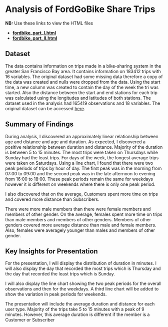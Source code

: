 # Analysis of FordGoBike Share Trips

**NB:** Use these links to view the HTML files
* **[fordbike_part_I.html](https://htmlpreview.github.io/?https://github.com/Outis09/Ford-GoBike/blob/master/fordbike_part_I.html)**
* **[fordbike_part_II.html](https://htmlpreview.github.io/?https://github.com/Outis09/Ford-GoBike/blob/master/fordbike_part_II.html)**

## Dataset
The data contains information on trips made in a bike-sharing system in the greater San Francisco Bay area. It contains information on 183412 trips with 16 variables. The original dataset had some missing data therefore a copy of the data was created and nulls were dropped from the data. Using the start time, a new column was created to contain the day of the week the tri was started. Also the distance between the start and end stations for each trip was calculated using the longitudes and latitudes of both stations. The dataset used in the analysis had 165419 observations and 18 variables. The original dataset can be accessed [here](https://video.udacity-data.com/topher/2020/October/5f91cf38_201902-fordgobike-tripdata/201902-fordgobike-tripdata.csv).


## Summary of Findings

During analysis, I discovered an approximately linear relationship between age and distance and age and duration. As expected, I discovered a positive relationship between duration and distance. Majority of the duration is between 5 to 15 minutes.  The most trips were taken on Thursdays while Sunday had the least trips. For days of the week, the longest average trips were taken on Saturdays.  Using a line chart, I found that there were two peak periods of trips by hour of day. The first peak was in the morning from 07:00 to 09:00 and the second peak was in the late afternoon to evening from 16:00 to 18:00. These peak periods remain the same for weekdays however it is different on weekends where there is only one peak period.

I also discovered that on the average, Customers spent more time on trips and covered more distance than Subscribers.

There were more male members than there were female members and members of other gender. On the average, females spent more time on trips than male members and members of other genders. Members of other genders covered more average distance than male and female members. Also, females were averagely younger than males and members of other gender.


## Key Insights for Presentation
For the presentation, I will display the distribution of duration in minutes. I will also display the day that recorded the most trips which is Thursday and the day that recorded the least trips which is Sunday.

I will also display the line chart showing the two peak periods for the overall observations and then for the weekdays. A third line chart will be added to show the variation in peak periods for weekends.

The presentation will include the average duration and distance for each user type.
Majority of the trips take 5 to 15 minutes with a peak of 9 minutes. However, this average duration is different if the member is a Customer or Subscriber
